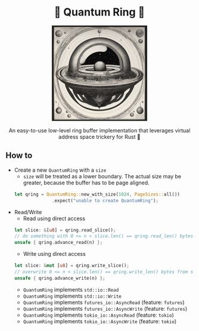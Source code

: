 <h1 align="center">💠 Quantum Ring 💠</h1>
<p align="center">
<img style="margin: auto" src="./logo.jpeg" width="256">
</p>
<p align="center">An easy-to-use low-level ring buffer implementation that leverages virtual address space trickery for Rust 🦀</p>

## How to

- Create a new `QuantumRing` with a `size`
    - `size` will be treated as a lower boundary. The actual size may be greater, because the buffer has to be page
      aligned.
  ```rust
  let qring = QuantumRing::new_with_size(1024, PageSizes::all())
                .expect("unable to create QuantumRing");
  ```
- Read/Write
    - Read using direct access
  ```rust
  let slice: &[u8] = qring.read_slice();
  // do something with 0 <= n < slice.len() == qring.read_len() bytes
  unsafe { qring.advance_read(n) };
  ```  
    - Write using direct access
  ```rust
  let slice: &mut [u8] = qring.write_slice();
  // overwrite 0 <= n < slice.len() == qring.write_len() bytes from slice
  unsafe { qring.advance_write(n) };
  ```
    - `QuantumRing` implements `std::io::Read`
    - `QuantumRing` implements `std::io::Write`
    - `QuantumRing` implements `futures_io::AsyncRead` (feature: `futures`)
    - `QuantumRing` implements `futures_io::AsyncWrite` (feature: `futures`)
    - `QuantumRing` implements `tokio_io::AsyncRead` (feature: `tokio`)
    - `QuantumRing` implements `tokio_io::AsyncWrite` (feature: `tokio`)
